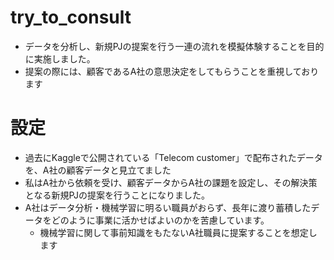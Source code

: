 # try_to_consult
- データを分析し、新規PJの提案を行う一連の流れを模擬体験することを目的に実施しました。
- 提案の際には、顧客であるA社の意思決定をしてもらうことを重視しております


# 設定
- 過去にKaggleで公開されている「Telecom customer」で配布されたデータを、A社の顧客データと見立てました
- 私はA社から依頼を受け、顧客データからA社の課題を設定し、その解決策となる新規PJの提案を行うことになりました。
- A社はデータ分析・機械学習に明るい職員がおらず、長年に渡り蓄積したデータをどのように事業に活かせばよいのかを苦慮しています。
  - 機械学習に関して事前知識をもたないA社職員に提案することを想定します
